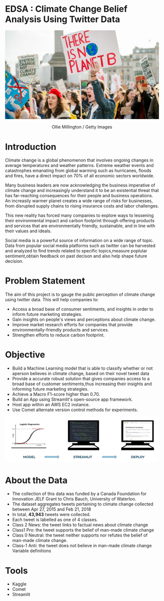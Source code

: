 # EDSA : Climate Change Belief Analysis Using Twitter Data

![climate_change_activists](images/youth-climate-activists.jpg)
<p align="center">Ollie Millington / Getty Images</p>

# Introduction

Climate change is a global phenomenon that involves ongoing changes in average temperatures and weather patterns.
Extreme weather events and catastrophes emanating from global warming such as hurricanes, floods and fires, have a direct impact on 70% of all economic sectors worldwide.

Many business leaders are now acknowledging the business imperative of climate change and increasingly understand it to be an existential threat that has far-reaching consequences for their people and business operations. An increasily warmer planet creates a wide range of risks for businesses, from disrupted supply chains to rising insurance costs and labor challenges.

This new reality has forced many companies to explore ways to lessening their environmental impact and carbon footprint through offering products and services that are environmentally friendly, sustainable, and in line with their values and ideals. 

Social media is a powerful source of information on a wide range of topic. Data from popular social media platforms such as twitter can be harvested and analyzed to find trends related to specific topics,measure poplular sentiment,obtain feedback on past decison and also help shape future decision.  

# Problem Statement
The aim of this project is to gauge the public perception of climate change using twitter data. This will help companies to: 
* Access a broad base of consumer sentiments, and insights in order to inform future marketing strategies.
* Gain insights on people's views and perceptions about climate change. 
* Improve market research efforts for companies that provide environmentally-friendly products and services.
* Strengthen efforts to reduce carbon footprint.   

# Objective
* Build a Machine Learning model that is able to classify whether or not aperson believes in climate change, based on their novel tweet data
* Provide a accurate robust solution that gives companies access to a broad base of customer sentiments,thus increasing their insights and informing future marketing strategies. 
* Achieve a Macro F1-score higher than 0.70.
*  Build an App using Streamlit's open-source app framework.
*  Host app within an AWS EC2 instance.
*  Use Comet alternate version control methods for experiments. 

![streamlit_apllication](/images/streamlit_apllication_deployment.PNG)

# About the Data
* The collection of this data was funded by a Canada Foundation for Innovation JELF Grant to Chris Bauch, University of Waterloo. 
* The dataset aggregates tweets pertaining to climate change collected between Apr 27, 2015 and Feb 21, 2018 
* In total, <b>43,943</b> tweets were collected. 
* Each tweet is labelled as one of 4 classes.
* Class 2 News: the tweet links to factual news about climate change
* Class1 Pro: the tweet supports the belief of man-made climate change
* Class 0 Neutral: the tweet neither supports nor refutes the belief of man-made climate change.
* Class-1 Anti: the tweet does not believe in man-made climate change Variable definitions

# Tools
* Kaggle
* Comet
* Streamlit

